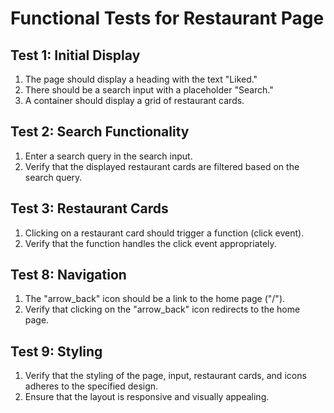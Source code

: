 # Functional Tests for Restaurant Page

## Test 1: Initial Display

1. The page should display a heading with the text "Liked."
2. There should be a search input with a placeholder "Search."
3. A container should display a grid of restaurant cards.

## Test 2: Search Functionality

1. Enter a search query in the search input.
2. Verify that the displayed restaurant cards are filtered based on the search query.

## Test 3: Restaurant Cards

1. Clicking on a restaurant card should trigger a function (click event).
2. Verify that the function handles the click event appropriately.

## Test 8: Navigation

1. The "arrow_back" icon should be a link to the home page ("/").
2. Verify that clicking on the "arrow_back" icon redirects to the home page.

## Test 9: Styling

1. Verify that the styling of the page, input, restaurant cards, and icons adheres to the specified design.
2. Ensure that the layout is responsive and visually appealing.

